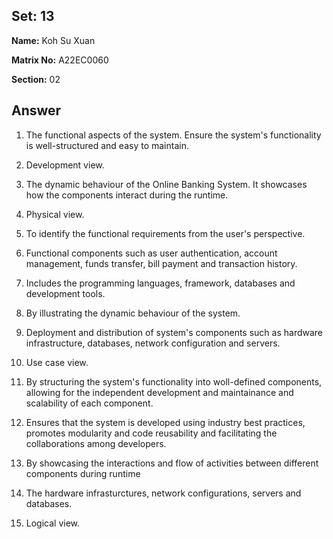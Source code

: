 ## Set: 13

**Name:** Koh Su Xuan

**Matrix No:** A22EC0060

**Section:** 02

## Answer
1. The functional aspects of the system. Ensure the system's functionality is well-structured and easy to maintain.

2. Development view.

3. The dynamic behaviour of the Online Banking System. It showcases how the components interact during the runtime.

4. Physical view.

5. To identify the functional requirements from the user's perspective. 

6. Functional components such as user authentication, account management, funds transfer, bill payment and transaction history.

7. Includes the programming languages, framework, databases and development tools.

8. By illustrating the dynamic behaviour of the system.

9. Deployment and distribution of system's components such as hardware infrastructure, databases, network configuration and servers.

10. Use case view.

11. By structuring the system's functionality into woll-defined components, allowing for the independent development and maintainance and scalability of each component. 

12. Ensures that the system is developed using industry best practices, promotes modularity and code reusability and facilitating the collaborations among developers.

13. By showcasing the interactions and flow of activities between different components during runtime

14. The hardware infrasturctures, network configurations, servers and databases.

15. Logical view.
